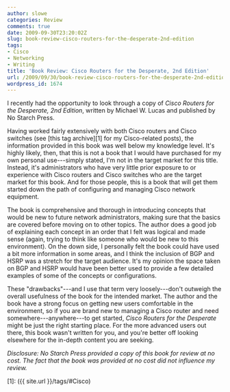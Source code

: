 ```yaml
---
author: slowe
categories: Review
comments: true
date: 2009-09-30T23:20:02Z
slug: book-review-cisco-routers-for-the-desperate-2nd-edition
tags:
- Cisco
- Networking
- Writing
title: 'Book Review: Cisco Routers for the Desperate, 2nd Edition'
url: /2009/09/30/book-review-cisco-routers-for-the-desperate-2nd-edition/
wordpress_id: 1674
---
```


I recently had the opportunity to look through a copy of _Cisco Routers for the Desperate, 2nd Edition_, written by Michael W. Lucas and published by No Starch Press.

Having worked fairly extensively with both Cisco routers and Cisco switches (see [this tag archive][1] for my Cisco-related posts), the information provided in this book was well below my knowledge level. It's highly likely, then, that this is not a book that I would have purchased for my own personal use---simply stated, I'm not in the target market for this title. Instead, it's administrators who have very little prior exposure to or experience with Cisco routers and Cisco switches who are the target market for this book. And for those people, this is a book that will get them started down the path of configuring and managing Cisco network equipment.

The book is comprehensive and thorough in introducing concepts that would be new to future network administrators, making sure that the basics are covered before moving on to other topics. The author does a good job of explaining each concept in an order that I felt was logical and made sense (again, trying to think like someone who would be new to this environment). On the down side, I personally felt the book could have used a bit more information in some areas, and I think the inclusion of BGP and HSRP was a stretch for the target audience. It's my opinion the space taken on BGP and HSRP would have been better used to provide a few detailed examples of some of the concepts or configurations.

These "drawbacks"---and I use that term very loosely---don't outweigh the overall usefulness of the book for the intended market. The author and the book have a strong focus on getting new users comfortable in the environment, so if you are brand new to managing a Cisco router and need somewhere---anywhere---to get started, _Cisco Routers for the Desperate_ might be just the right starting place. For the more advanced users out there, this book wasn't written for you, and you're better off looking elsewhere for the in-depth content you are seeking.

_Disclosure: No Starch Press provided a copy of this book for review at no cost. The fact that the book was provided at no cost did not influence my review._

[1]: ({{ site.url }}/tags/#Cisco)
